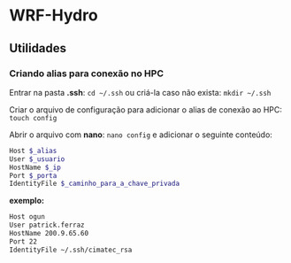 # WRF-Hydro

## Utilidades

### Criando alias para conexão no HPC

Entrar na pasta __.ssh__: `cd ~/.ssh`
ou criá-la caso não exista: `mkdir ~/.ssh`

Criar o arquivo de configuração para adicionar o alias de conexão ao HPC: `touch config`

Abrir o arquivo com __nano__: `nano config` e adicionar o seguinte conteúdo:

```sh
Host $_alias
User $_usuario
HostName $_ip
Port $_porta
IdentityFile $_caminho_para_a_chave_privada
```

__exemplo:__

```sh
Host ogun
User patrick.ferraz
HostName 200.9.65.60
Port 22
IdentityFile ~/.ssh/cimatec_rsa
```
